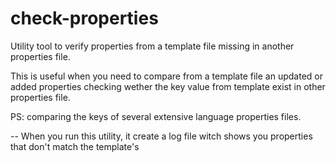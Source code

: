 # check-properties

Utility tool to verify properties from a template file missing in another properties file.

This is useful when you need to compare from a template file an updated or added properties checking wether the key value from template exist in other properties file. 

PS: comparing the keys of several extensive language properties files.

-- When you run this utility, it create a log file witch shows you properties that don't match the template's
